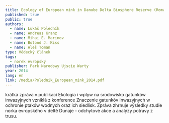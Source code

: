 ```yaml
---
title: Ecology of European mink in Danube Delta Biosphere Reserve (Romania)
published: true
public: true
authors:
  - name: Lukáš Poledník
  - name: Andreas Kranz
  - name: Mihai E. Marinov
  - name: Botond J. Kiss
  - name: Aleš Toman
type: Vědecký článek
tags:
  - norek evropský
publisher: Park Narodowy Ujscie Warty
year: 2014
lang: en
link: /media/Polednik_European_mink_2014.pdf
---
```

krátká zpráva v publikaci Ekologia i wplyw na srodowisko gatunków inwazyjnych vzniklá z konference Znaczenie gatunkóv inwazyjnych w ochronie ptaków wodnych oraz ich siedlisk. Zpráva zhrnuje výsledky studie norka evropského v deltě Dunaje - odchytové akce a analýzy potravy z trusu.
